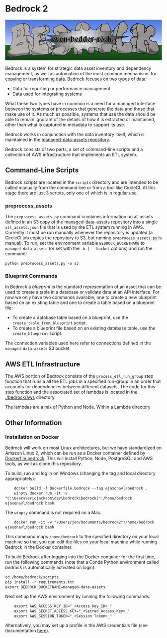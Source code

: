 # Bedrock 2
![LOGO](./docs/bedrock.png)

Bedrock is a system for strategic data asset inventory and dependency management, as well as automation of the most common mechanisms for copying or transforming data. Bedrock focuses on two types of data:

 - Data for reporting or performance management
 - Data used for integrating systems

What these two types have in common is a need for a managed interface between the systems or processes that generate the data and those that make use of it. As much as possible, systems that use the data should be able to remain ignorant of the details of how it is extracted or maintained, other than what is captured in metadata to support its use.

Bedrock works in conjunction with the data inventory itself, which is maintained in the [managed-data-assets repository](https://github.com/cityofasheville/managed-data-assets).

Bedrock consists of two parts, a set of command-line scripts and a collection of AWS infrastructure that implements an ETL system.

## Command-Line Scripts

Bedrock scripts are located in the ```scripts``` directory and are intended to be called manually from the command line or from a tool like CircleCI. At this stage there are just 3 scripts, only one of which is in regular use.

### preprocess_assets

The ```preprocess_assets.py``` command combines information on all assets defined in an S3 copy of the  [managed-data-assets repository](https://github.com/cityofasheville/managed-data-assets) into a single ```all_assets.json``` file that is used by the ETL system running in AWS. Currently it must be run manually whenever the repository is updated (a CircleCI job copies the repository to S3, but running ```preprocess_assets.py``` is manual). To run, set the environment variable ```BEDROCK_BUCKETNAME``` to ```managed-data-assets``` (or set with the ```-b | --bucket``` options) and run the command:

    python preprocess_assets.py -o s3  

### Blueprint Commands

In Bedrock a _blueprint_ is the standard representation of an asset that can be used to create a table in a database or validate data at an API interface. For now we only have two commands available, one to create a new blueprint based on an existing table and one to create a table based on a blueprint file:

 - To create a database table based on a blueprint, use the ```create_table_from_blueprint``` script.
 - To create a blueprint file based on an existing database table, use the ```create_blueprint``` script.

The connection variables used here refer to connections defined in the ```managed-data-assets``` S3 bucket.

## AWS ETL Infrastructure

The AWS portion of Bedrock consists of the ```process_etl_run_group``` step function that runs a all the ETL jobs in a specified run-group in an order that accounts for dependencies between different datasets. The code for this step function and the associated set of lambdas is located in the [./bedrock/aws](./bedrock/aws) directory.

The lambdas are a mix of Python and Node. Within a Lambda directory


## Other Information

### Installation on Docker

Bedrock will work on most Linux architectures, but we have standardized on Amazon Linux 2, which can be run as a Docker container defined by [Dockerfile.bedrock](./Dockerfile.bedrock). This will install Python, Node, PostgreSQL and AWS tools, as well as clone this repository.

To build, run and log in on Windows (changing the tag and local directory appropriately):
```
    docker build -f Dockerfile.bedrock --tag ejaxonavl/bedrock .
    winpty docker run -it -v "C:\Users\ericjackson\dev\bedrock\bedrock2":/home/bedrock ejaxonavl/bedrock bash
```
The ```winpty``` command is not required on a Mac. 
```
    docker run -it -v "/Users/jon/Documents/bedrock2":/home/bedrock ejaxonavl/bedrock bash
```
This command maps ```/home/bedrock``` to the specified directory on your local machine so that you can edit the files on your local machine while running Bedrock in the Docker container.

To build Bedrock after logging into the Docker container for the first time, run the following commands (note that a Conda Python environment called  _bedrock_ is automatically activated on login):

    cd /home/bedrock/scripts
    pip install -r requirements.txt
    export BEDROCK_BUCKETNAME=managed-data-assets

Next set up the AWS environment by running the following commands:

```
    export AWS_ACCESS_KEY_ID="_<Access_Key_ID>_"
    export AWS_SECRET_ACCESS_KEY="_<Secred_Access_Key>_"
    export AWS_SESSION_TOKEN="_<Session Token>_"
```

Alternatively, you may set up a profile in the AWS credentials file (see documentation [here](https://docs.aws.amazon.com/cli/latest/userguide/cli-configure-quickstart.html#cli-configure-quickstart-profiles)).


